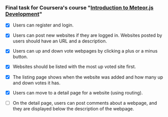 ### Final task for Coursera's course "[Introduction to Meteor.js Development](https://www.coursera.org/learn/meteor-development/home/welcome)"


- [x] Users can register and login.

- [x] Users can post new websites if they are logged in. Websites posted by users should have an URL and a description.

- [x] Users can up and down vote webpages by clicking a plus or a minus button.

- [x] Websites should be listed with the most up voted site first. 

- [x] The listing page shows when the website was added and how many up and down votes it has.

- [x] Users can move to a detail page for a website (using routing). 

- [ ] On the detail page, users can post comments about a webpage, and they are displayed below the description of the webpage.